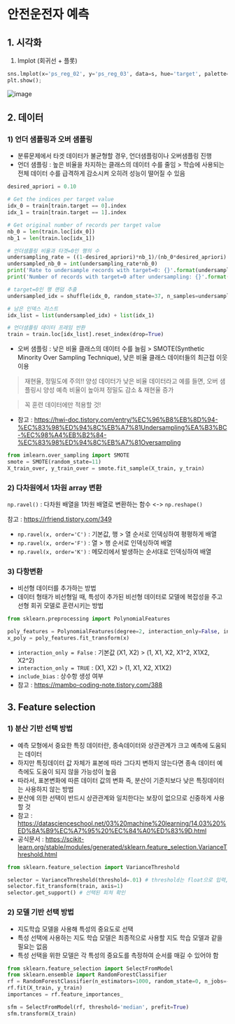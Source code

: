 # 안전운전자 예측

## 1. 시각화
1) lmplot (회귀선 + 플롯)
```python
sns.lmplot(x='ps_reg_02', y='ps_reg_03', data=s, hue='target', palette='Set1', scatter_kws={'alpha':0.3})
plt.show();
```
![image](https://user-images.githubusercontent.com/75970111/138887864-78cc665f-aa0d-4b0b-b29c-948bf4b4c49d.png)

## 2. 데이터 
### 1) 언더 샘플링과 오버 샘플링
- 분류문제에서 타겟 데이터가 불균형할 경우, 언더샘플링이나 오버샘플링 진행
- 언더 샘플링 : 높은 비율을 차지하는 클래스의 데이터 수를 줄임 > 학습에 사용되는 전체 데이터 수를 급격하게 감소시켜 오히려 성능이 떨어질 수 있음

```python
desired_apriori = 0.10

# Get the indices per target value
idx_0 = train[train.target == 0].index
idx_1 = train[train.target == 1].index

# Get original number of records per target value
nb_0 = len(train.loc[idx_0])
nb_1 = len(train.loc[idx_1])

# 언더샘플링 비율과 타겟=0인 행의 수
undersampling_rate = ((1-desired_apriori)*nb_1)/(nb_0*desired_apriori)
undersampled_nb_0 = int(undersampling_rate*nb_0)
print('Rate to undersample records with target=0: {}'.format(undersampling_rate))
print('Number of records with target=0 after undersampling: {}'.format(undersampled_nb_0))

# target=0인 행 랜덤 추출
undersampled_idx = shuffle(idx_0, random_state=37, n_samples=undersampled_nb_0)

# 남은 인덱스 리스트
idx_list = list(undersampled_idx) + list(idx_1)

# 언더샘플링 데이터 프레임 반환
train = train.loc[idx_list].reset_index(drop=True)
```

- 오버 샘플링 : 낮은 비율 클래스의 데이터 수를 늘림 > SMOTE(Synthetic Minority Over Sampling Technique), 낮은 비율 클래스 데이터들의 최근접 이웃 이용
> 재현율, 정밀도에 주의!! 양성 데이터가 낮은 비율 데이터라고 예를 들면, 오버 샘플링시 양성 예측 비율이 높아져 정밀도 감소 & 재현율 증가

> 꼭 훈련 데이터에만 적용할 것!
- 참고 : https://hwi-doc.tistory.com/entry/%EC%96%B8%EB%8D%94-%EC%83%98%ED%94%8C%EB%A7%81Undersampling%EA%B3%BC-%EC%98%A4%EB%B2%84-%EC%83%98%ED%94%8C%EB%A7%81Oversampling
```python
from imlearn.over_sampling import SMOTE
smote = SMOTE(random_state=11)
X_train_over, y_train_over = smote.fit_sample(X_train, y_train)
```

### 2) 다차원에서 1차원 array 변환
`np.ravel()` : 다차원 배열을 1차원 배열로 변환하는 함수 <-> `np.reshape()`

참고 : https://rfriend.tistory.com/349
- `np.ravel(x, order='C')` : 기본값, 행 > 열 순서로 인덱싱하여 평평하게 배열
- `np.ravel(x, order='F')` : 열 > 행 순서로 인덱싱하여 배열
- `np.ravel(x, order='K')` : 메모리에서 발생하는 순서대로 인덱싱하여 배열

### 3) 다항변환
- 비선형 데이터를 추가하는 방법
- 데이터 형태가 비선형일 때, 특성이 추가된 비선형 데이터로 모델에 복잡성을 주고 선형 회귀 모델로 훈련시키는 방법
```python
from sklearn.preprocessing import PolynomialFeatures

poly_features = PolynomialFeatures(degree=2, interaction_only=False, include_bias=False)
x_poly = poly_features.fit_transform(x)
```
- `interaction_only = False` : 기본값 (X1, X2) > (1, X1, X2, X1^2, X1X2, X2^2)
- `interaction_only = TRUE` : (X1, X2) > (1, X1, X2, X1X2)
- `include_bias` : 상수항 생성 여부
- 참고 : https://mambo-coding-note.tistory.com/388

## 3. Feature selection
### 1) 분산 기반 선택 방법
- 예측 모형에서 중요한 특징 데이터란, 종속데이터와 상관관계가 크고 예측에 도움되는 데이터
- 하지만 특징데이터 값 자체가 표본에 따라 그다지 변하지 않는다면 종속 데이터 예측에도 도움이 되지 않을 가능성이 높음
- 따라서, 표본변화에 따른 데이터 값의 변화 즉, 분산이 기준치보다 낮은 특징데이터는 사용하지 않는 방법
- 분산에 의한 선택이 반드시 상관관계와 일치한다는 보장이 없으므로 신중하게 사용할 것
- 참고 : https://datascienceschool.net/03%20machine%20learning/14.03%20%ED%8A%B9%EC%A7%95%20%EC%84%A0%ED%83%9D.html
- 공식문서 : https://scikit-learn.org/stable/modules/generated/sklearn.feature_selection.VarianceThreshold.html

```python
from sklearn.feature_selection import VarianceThreshold

selector = VarianceThreshold(threshold=.01) # threshold는 float으로 입력, default=0
selector.fit_transform(train, axis=1)
selector.get_support() # 선택된 피쳐 확인
```

### 2) 모델 기반 선택 방법
- 지도학습 모델을 사용해 특성의 중요도로 선택
- 특성 선택에 사용하는 지도 학습 모델은 최종적으로 사용할 지도 학습 모델과 같을 필요는 없음
- 특성 선택을 위한 모델은 각 특성의 중요도를 측정하여 순서를 매길 수 있어야 함

```python
from sklearn.feature_selection import SelectFromModel
from sklearn.ensemble import RandomForestClassifier
rf = RandomForestClassifier(n_estimators=1000, random_state=0, n_jobs=-1)
rf.fit(X_train, y_train)
importances = rf.feature_importances_

sfm = SelectFromModel(rf, threshold='median', prefit=True)
sfm.transform(X_train)
```

